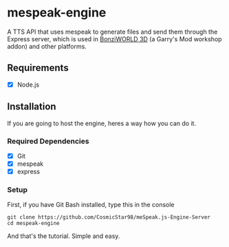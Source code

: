 # mespeak-engine
A TTS API that uses mespeak to generate files and send them through the Express server, which is used in <a href="https://steamcommunity.com/sharedfiles/filedetails/?id=2693835351">BonziWORLD 3D</a> (a Garry's Mod workshop addon) and other platforms.

## Requirements
- [x] Node.js

## Installation

If you are going to host the engine, heres a way how you can do it.

### Required Dependencies

- [x] Git
- [x] mespeak
- [x] express

### Setup

First, if you have Git Bash installed, type this in the console

```
git clone https://github.com/CosmicStar98/meSpeak.js-Engine-Server
cd mespeak-engine
```

And that's the tutorial. Simple and easy.
